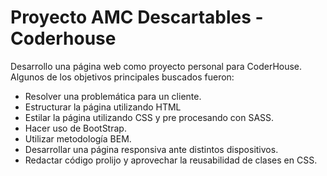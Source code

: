 # Proyecto AMC Descartables - Coderhouse

Desarrollo una página web como proyecto personal para CoderHouse.  Algunos de los objetivos principales buscados fueron:

* Resolver una problemática para un cliente.
* Estructurar la página utilizando HTML
* Estilar la página utilizando CSS y pre procesando con SASS.
* Hacer uso de BootStrap.
* Utilizar metodología BEM.
* Desarrollar una página responsiva ante distintos dispositivos.
* Redactar código prolijo y aprovechar la reusabilidad de clases en CSS.
 
